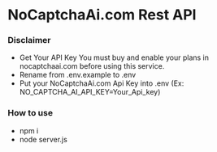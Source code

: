 # NoCaptchaAi.com Rest API

### Disclaimer
- Get Your API Key
You must buy and enable your plans in nocaptchaai.com before using this service.
- Rename from .env.example to .env
- Put your NoCaptchaAi.com Api Key into .env (Ex: NO_CAPTCHA_AI_API_KEY=Your_Api_key)

### How to use
- npm i
- node server.js